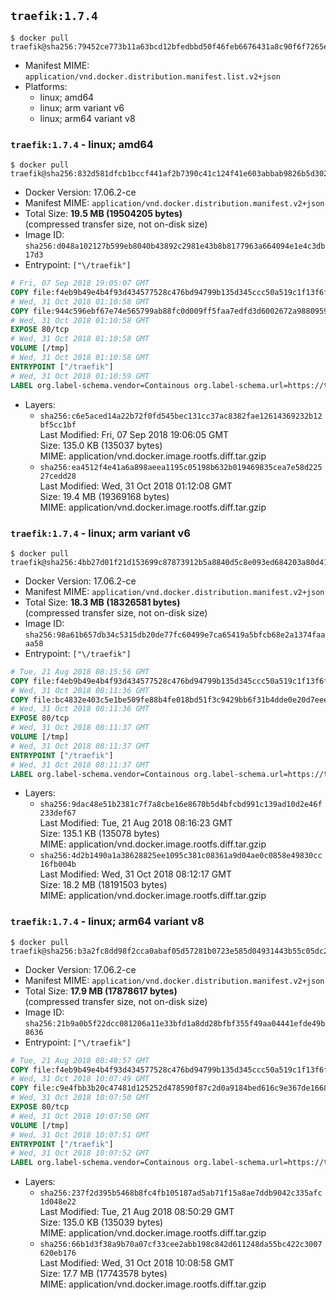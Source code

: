 ## `traefik:1.7.4`

```console
$ docker pull traefik@sha256:79452ce773b11a63bcd12bfedbbd50f46feb6676431a8c90f6f7265e9ceca432
```

-	Manifest MIME: `application/vnd.docker.distribution.manifest.list.v2+json`
-	Platforms:
	-	linux; amd64
	-	linux; arm variant v6
	-	linux; arm64 variant v8

### `traefik:1.7.4` - linux; amd64

```console
$ docker pull traefik@sha256:832d581dfcb1bccf441af2b7390c41c124f41e603abbab9826b5d302c7ac9c0a
```

-	Docker Version: 17.06.2-ce
-	Manifest MIME: `application/vnd.docker.distribution.manifest.v2+json`
-	Total Size: **19.5 MB (19504205 bytes)**  
	(compressed transfer size, not on-disk size)
-	Image ID: `sha256:d048a102127b599eb8040b43892c2981e43b8b8177963a664094e1e4c3db17d3`
-	Entrypoint: `["\/traefik"]`

```dockerfile
# Fri, 07 Sep 2018 19:05:07 GMT
COPY file:f4eb9b49e4b4f93d434577528c476bd94799b135d345ccc50a519c1f13f6f97a in /etc/ssl/certs/ 
# Wed, 31 Oct 2018 01:10:58 GMT
COPY file:944c596ebf67e74e565799ab88fc0d009ff5faa7edfd3d6002672a9880959e23 in / 
# Wed, 31 Oct 2018 01:10:58 GMT
EXPOSE 80/tcp
# Wed, 31 Oct 2018 01:10:58 GMT
VOLUME [/tmp]
# Wed, 31 Oct 2018 01:10:58 GMT
ENTRYPOINT ["/traefik"]
# Wed, 31 Oct 2018 01:10:59 GMT
LABEL org.label-schema.vendor=Containous org.label-schema.url=https://traefik.io org.label-schema.name=Traefik org.label-schema.description=A modern reverse-proxy org.label-schema.version=v1.7.4 org.label-schema.docker.schema-version=1.0
```

-	Layers:
	-	`sha256:c6e5aced14a22b72f0fd545bec131cc37ac8382fae12614369232b12bf5cc1bf`  
		Last Modified: Fri, 07 Sep 2018 19:06:05 GMT  
		Size: 135.0 KB (135037 bytes)  
		MIME: application/vnd.docker.image.rootfs.diff.tar.gzip
	-	`sha256:ea4512f4e41a6a898aeea1195c05198b632b019469835cea7e58d22527cedd28`  
		Last Modified: Wed, 31 Oct 2018 01:12:08 GMT  
		Size: 19.4 MB (19369168 bytes)  
		MIME: application/vnd.docker.image.rootfs.diff.tar.gzip

### `traefik:1.7.4` - linux; arm variant v6

```console
$ docker pull traefik@sha256:4bb27d01f21d153699c87873912b5a8840d5c8e093ed684203a80d4176af3c02
```

-	Docker Version: 17.06.2-ce
-	Manifest MIME: `application/vnd.docker.distribution.manifest.v2+json`
-	Total Size: **18.3 MB (18326581 bytes)**  
	(compressed transfer size, not on-disk size)
-	Image ID: `sha256:98a61b657db34c5315db20de77fc60499e7ca65419a5bfcb68e2a1374faaaa58`
-	Entrypoint: `["\/traefik"]`

```dockerfile
# Tue, 21 Aug 2018 08:15:56 GMT
COPY file:f4eb9b49e4b4f93d434577528c476bd94799b135d345ccc50a519c1f13f6f97a in /etc/ssl/certs/ 
# Wed, 31 Oct 2018 08:11:36 GMT
COPY file:bc4832e403c5e1be509fe88b4fe018bd51f3c9429bb6f31b4dde0e20d7eee2a5 in / 
# Wed, 31 Oct 2018 08:11:36 GMT
EXPOSE 80/tcp
# Wed, 31 Oct 2018 08:11:37 GMT
VOLUME [/tmp]
# Wed, 31 Oct 2018 08:11:37 GMT
ENTRYPOINT ["/traefik"]
# Wed, 31 Oct 2018 08:11:37 GMT
LABEL org.label-schema.vendor=Containous org.label-schema.url=https://traefik.io org.label-schema.name=Traefik org.label-schema.description=A modern reverse-proxy org.label-schema.version=v1.7.4 org.label-schema.docker.schema-version=1.0
```

-	Layers:
	-	`sha256:9dac48e51b2381c7f7a8cbe16e8670b5d4bfcbd991c139ad10d2e46f233def67`  
		Last Modified: Tue, 21 Aug 2018 08:16:23 GMT  
		Size: 135.1 KB (135078 bytes)  
		MIME: application/vnd.docker.image.rootfs.diff.tar.gzip
	-	`sha256:4d2b1490a1a38628825ee1095c381c08361a9d04ae0c0858e49830cc16fb004b`  
		Last Modified: Wed, 31 Oct 2018 08:12:17 GMT  
		Size: 18.2 MB (18191503 bytes)  
		MIME: application/vnd.docker.image.rootfs.diff.tar.gzip

### `traefik:1.7.4` - linux; arm64 variant v8

```console
$ docker pull traefik@sha256:b3a2fc8dd98f2cca0abaf05d57281b0723e585d04931443b55c05dc264f69865
```

-	Docker Version: 17.06.2-ce
-	Manifest MIME: `application/vnd.docker.distribution.manifest.v2+json`
-	Total Size: **17.9 MB (17878617 bytes)**  
	(compressed transfer size, not on-disk size)
-	Image ID: `sha256:21b9a0b5f22dcc081206a11e33bfd1a8dd28bfbf355f49aa04441efde49b8636`
-	Entrypoint: `["\/traefik"]`

```dockerfile
# Tue, 21 Aug 2018 08:48:57 GMT
COPY file:f4eb9b49e4b4f93d434577528c476bd94799b135d345ccc50a519c1f13f6f97a in /etc/ssl/certs/ 
# Wed, 31 Oct 2018 10:07:49 GMT
COPY file:c9e4fbb3b20c47481d125252d478590f87c2d0a9184bed616c9e367de1668d19 in / 
# Wed, 31 Oct 2018 10:07:50 GMT
EXPOSE 80/tcp
# Wed, 31 Oct 2018 10:07:50 GMT
VOLUME [/tmp]
# Wed, 31 Oct 2018 10:07:51 GMT
ENTRYPOINT ["/traefik"]
# Wed, 31 Oct 2018 10:07:52 GMT
LABEL org.label-schema.vendor=Containous org.label-schema.url=https://traefik.io org.label-schema.name=Traefik org.label-schema.description=A modern reverse-proxy org.label-schema.version=v1.7.4 org.label-schema.docker.schema-version=1.0
```

-	Layers:
	-	`sha256:237f2d395b5468b8fc4fb105187ad5ab71f15a8ae7ddb9042c335afc1d048e22`  
		Last Modified: Tue, 21 Aug 2018 08:50:29 GMT  
		Size: 135.0 KB (135039 bytes)  
		MIME: application/vnd.docker.image.rootfs.diff.tar.gzip
	-	`sha256:66b1d3f38a9b70a07cf33cee2abb198c842d611248da55bc422c3007620eb176`  
		Last Modified: Wed, 31 Oct 2018 10:08:58 GMT  
		Size: 17.7 MB (17743578 bytes)  
		MIME: application/vnd.docker.image.rootfs.diff.tar.gzip
